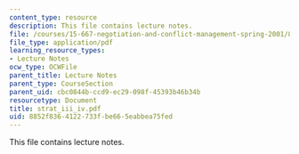 ```yaml
---
content_type: resource
description: This file contains lecture notes.
file: /courses/15-667-negotiation-and-conflict-management-spring-2001/8852f8364122733fbe665eabbea75fed_strat_iii_iv.pdf
file_type: application/pdf
learning_resource_types:
- Lecture Notes
ocw_type: OCWFile
parent_title: Lecture Notes
parent_type: CourseSection
parent_uid: cbc0844b-ccd9-ec29-098f-45393b46b34b
resourcetype: Document
title: strat_iii_iv.pdf
uid: 8852f836-4122-733f-be66-5eabbea75fed
---
```

This file contains lecture notes.

